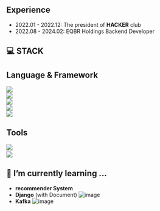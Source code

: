 <!-- ## Who AM I -->

## Experience
- 2022.01 - 2022.12: The president of **HACKER** club
- 2022.08 - 2024.02: EQBR Holdings Backend Developer

## 💻 STACK
**Language & Framework**
---
<img src="https://img.shields.io/badge/Node.js-339933?style=flat-square&logo=nodedotjs&logoColor=white"/><br><img src="https://img.shields.io/badge/MySQL-4479A1?style=flat-square&logo=mysql&logoColor=white"/><br><img src="https://img.shields.io/badge/Javascript-F7DF1E?style=flat-square&logo=javascript&logoColor=white"/><br><img src="https://img.shields.io/badge/Spring-6DB33F?style=flat-square&logo=spring&logoColor=white"/><br><img src="https://img.shields.io/badge/Spring Boot-6DB33F?style=flat-square&logo=springboot&logoColor=white"/>


**Tools**
---
<img src="https://img.shields.io/badge/Slack-4A154B?style=flat-square&logo=slack&logoColor=white"/>&nbsp;<br><img src="https://img.shields.io/badge/Git-F05032?style=flat-square&logo=git&logoColor=white"/>


<!-- ![Kang's github stats](https://github-readme-stats.vercel.app/api?username=Kang-bh&show_icons=true&theme=radical) -->
## 📖 I’m currently learning ...
  - **recommender System**
  - **Django** (with Document)
    ![image](https://github.com/Kang-bh/Kang-bh/assets/82449613/7a53772d-d6be-415f-a548-7302d9e610fb)
  - **Kafka**
    ![image](https://github.com/Kang-bh/Kang-bh/assets/82449613/8e7ee18d-950f-4bf5-a0b4-3a6f8b265c25)


